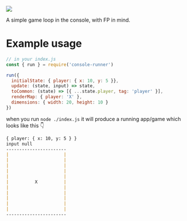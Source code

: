 <p align="left">
  <img src="https://github.com/AdamGonda/loop/blob/main/loop-logo.png">
</p>

A simple game loop in the console, with FP in mind.

# Example usage

```js
// in your index.js
const { run } = require('console-runner')

run({
  initialState: { player: { x: 10, y: 5 }},
  update: (state, input) => state,
  toCommon: (state) => [{ ...state.player, tag: 'player' }],
  renderMap: { player: 'X' },
  dimensions: { width: 20, height: 10 }
})
```

when you run `node ./index.js` it will produce
a running app/game which looks like this 👇
```md
{ player: { x: 10, y: 5 } }
input null
-----------------------
|                     |
|                     |
|                     |
|                     |
|                     |
|          X          |
|                     |
|                     |
|                     |
|                     |
|                     |
-----------------------
```

